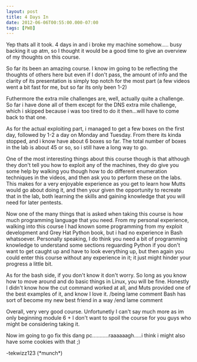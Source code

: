 ```yaml
---
layout: post
title: 4 Days In
date: 2012-06-06T00:55:00.000-07:00
tags: [PWB]
---
```


Yep thats all it took. 4 days in and i broke my machine somehow..... busy backing it up atm, so I thought it would be a good time to give an overview of my thoughts on this course.

So far its been an amazing course. I know im going to be reflecting the thoughts of others here but even if I don't pass, the amount of info and the clarity of its presentation is simply top notch for the most part (a few videos went a bit fast for me, but so far its only been 1-2)

Futhermore the extra mile challenges are, well, actually quite a challenge. So far i have done all of them except for the DNS extra mile challenge, which i skipped because i was too tired to do it then...will have to come back to that one.

As for the actual exploiting part, i managed to get a few boxes on the first day, followed by 1-2 a day on Monday and Tuesday. From there its kinda stopped, and i know have about 6 boxes so far. The total number of boxes in the lab is about 45 or so, so i still have a long way to go.

One of the most interesting things about this course though is that although they don't tell you how to exploit any of the machines, they do give you some help by walking you though how to do different enumeration techniques in the videos, and then ask you to perform these on the labs. This makes for a very enjoyable experience as you get to learn how Mutts would go about doing it, and then your given the opportunity to recreate that in the lab, both learning the skills and gaining knowledge that you will need for later pentests.

Now one of the many things that is asked when taking this course is how much programming language that you need. From my personal experience, walking into this course I had known some programming from my exploit development and Grey Hat Python book, but i had no experience in Bash whatsoever. Personally speaking, I do think you need a bit of programming knowledge to understand some sections reguarding Python if you don't want to get caught up and have to look everything up, but then again you could enter this course without any experience in it; it just might hinder your progress a little bit.

As for the bash side, if you don't know it don't worry. So long as you know how to move around and do basic things in Linux, you will be fine. Honestly I didn't know how the cut command worked at all, and Muts provided one of the best examples of it, and know I love it. /being lame comment Bash has sort of become my new best friend in a way /end lame comment

Overall, very very good course. Unfortunetly I can't say much more as im only beginning module 6 + I don't want to spoil the course for you guys who might be considering taking it.


Now im going to go fix this dang pc...........raaaaaagh.....i think i might also have some cookies with that ;)

\-tekwizz123 (\*munch\*)